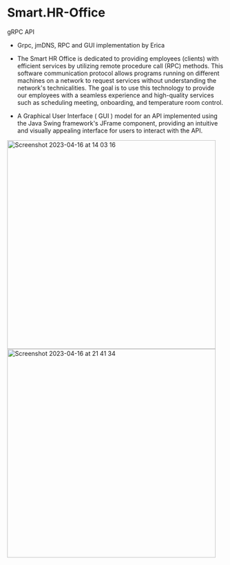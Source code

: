# Smart.HR-Office
gRPC API 

- Grpc, jmDNS, RPC and GUI implementation by Erica


- The Smart HR Office is dedicated to providing employees (clients) with efficient services by utilizing remote procedure call (RPC) methods. 
This software communication protocol allows programs running on different machines on a network to request services without understanding the network's technicalities. 
The goal is to use this technology to provide our employees with a seamless experience and high-quality services such as scheduling meeting, onboarding, and temperature room control.


- A Graphical User Interface ( GUI )  model for an API implemented using the Java Swing framework's JFrame component, providing an intuitive and visually appealing interface for users to interact with the API.


<img width="484" alt="Screenshot 2023-04-16 at 14 03 16" src="https://user-images.githubusercontent.com/116949403/232336514-eff63d85-18b2-41e0-8e5b-d3084dbe799b.png">

<img width="484" alt="Screenshot 2023-04-16 at 21 41 34" src="https://user-images.githubusercontent.com/116949403/232341037-608ed6e4-aee1-4ff6-a9af-cb509b3e3580.png">
